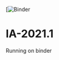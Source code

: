 
[![Binder](https://mybinder.org/v2/gh/carlos-heins/IA-2021.1/2b11eb38f2be973089581ac38ee2972d9d691c2d?urlpath=lab%2Ftree%2Fvbox-de-ursos.ipynb)
# IA-2021.1
Running on binder
